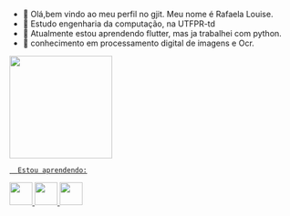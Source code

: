 - 👋 Olá,bem vindo ao meu perfil no gjit. Meu nome é Rafaela Louise.
- 👀 Estudo engenharia da computação, na UTFPR-td
- 🌱 Atualmente estou aprendendo flutter, mas ja trabalhei com python.
- 💞️ conhecimento em processamento digital de imagens e Ocr.
<div>
<a href="https://github.com/rraaffaa98">
<img height="180em" src="https://github-readme-stats.vercel.app/api/top-langs/?username=rraaffaa98&layout=compact&langs_count=7&theme=cobalt"/>



      Estou aprendendo:

<img src="https://cdn.jsdelivr.net/gh/devicons/devicon/icons/dart/dart-original.svg" width="40" height="40"/>  <img src="https://cdn.jsdelivr.net/gh/devicons/devicon/icons/flutter/flutter-original.svg" width="40" height="40"/> <img src="https://cdn.jsdelivr.net/gh/devicons/devicon/icons/python/python-original.svg" width="40" height="40"/>



<!---
rraaffaa98/rraaffaa98 is a ✨ special ✨ repository because its `README.md` (this file) appears on your GitHub profile.
You can click the Preview link to take a look at your changes.
--->
